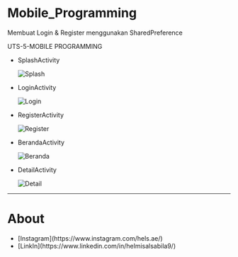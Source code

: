 # Mobile_Programming
Membuat Login & Register menggunakan SharedPreference

UTS-5-MOBILE PROGRAMMING


<ul>
  <li>SplashActivity</li>

![Splash](https://user-images.githubusercontent.com/61817589/147021317-6ca748b1-d925-4f4e-a39a-c17cffbf856d.png) 

  <li>LoginActivity</li>

![Login](https://user-images.githubusercontent.com/61817589/147021360-8e5df661-9413-4ac9-aaf5-6b40b42c03f8.png)

  <li>RegisterActivity</li>

![Register](https://user-images.githubusercontent.com/61817589/147021403-5c83d6ef-4bb3-4b39-a22b-dfd560ee7a91.png)

  <li>BerandaActivity</li>

![Beranda](https://user-images.githubusercontent.com/61817589/147021425-439391e8-b6d2-4c08-a391-139bc5c41921.png)

  <li>DetailActivity</li>

![Detail](https://user-images.githubusercontent.com/61817589/147021469-ae0e110f-2f5b-4288-8399-daa584e7004b.png)

</ul>
<hr>
  
  <h1>About</h1>
<ul>
  <li> [Instagram](https://www.instagram.com/hels.ae/) </li>
  <li> [LinkIn](https://www.linkedin.com/in/helmisalsabila9/) </li>
</ul>

